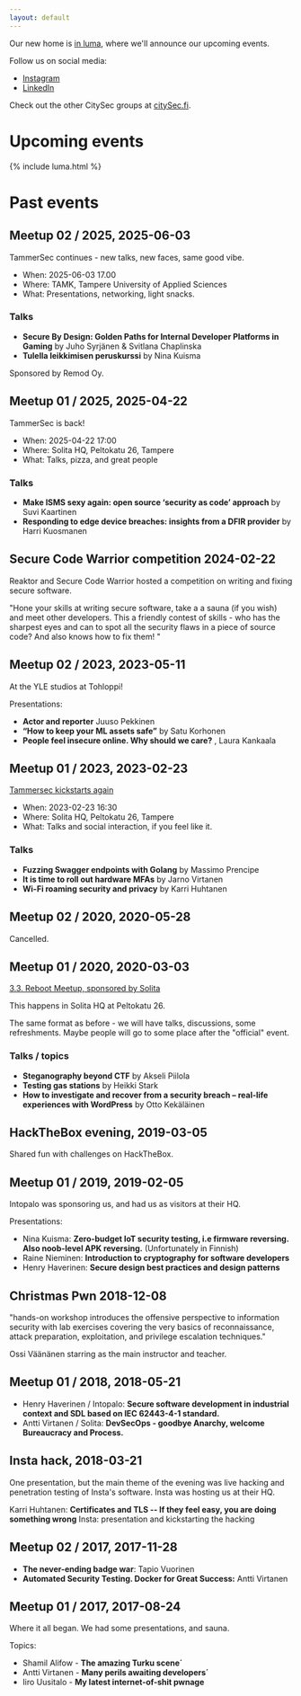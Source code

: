 ```yaml
---
layout: default
---
```


Our new home is [in luma](https://lu.ma/TammerSec), where we'll announce our upcoming events.

Follow us on social media:

* [Instagram](https://instagram.com/tammersec)
* [LinkedIn](https://linkedin.com/company/tammersec)

Check out the other CitySec groups at [citySec.fi](https://citysec.fi/).


# Upcoming events

{% include luma.html %}

# Past events

## Meetup 02 / 2025, 2025-06-03

TammerSec continues - new talks, new faces, same good vibe.

* When: 2025-06-03 17.00
* Where: TAMK, Tampere University of Applied Sciences
* What: Presentations, networking, light snacks.

### Talks

* **Secure By Design: Golden Paths for Internal Developer Platforms in Gaming** by Juho Syrjänen & Svitlana Chaplinska
* **Tulella leikkimisen peruskurssi** by Nina Kuisma

Sponsored by Remod Oy.


## Meetup 01 / 2025, 2025-04-22

TammerSec is back!

* When: 2025-04-22 17:00
* Where: Solita HQ, Peltokatu 26, Tampere
* What: Talks, pizza, and great people

### Talks

* **Make ISMS sexy again: open source ‘security as code’ approach** by Suvi Kaartinen
* **Responding to edge device breaches: insights from a DFIR provider** by Harri Kuosmanen

## Secure Code Warrior competition 2024-02-22

Reaktor and Secure Code Warrior hosted a competition on writing and fixing secure software.

"Hone your skills at writing secure software, take a a sauna (if you wish) and meet other developers. This a friendly contest of skills - who has the sharpest eyes and can to spot all the security flaws in a piece of source code? And also knows how to fix them! "

## Meetup 02 / 2023, 2023-05-11

At the YLE studios at Tohloppi!

Presentations:
* **Actor and reporter** Juuso Pekkinen
* **“How to keep your ML assets safe”** by Satu Korhonen
* **People feel insecure online. Why should we care?** , Laura Kankaala

## Meetup 01 / 2023, 2023-02-23

[Tammersec kickstarts again](https://www.meetup.com/tresec/events/290965179/)

* When: 2023-02-23 16:30
* Where: Solita HQ, Peltokatu 26, Tampere
* What: Talks and social interaction, if you feel like it.

### Talks

* **Fuzzing Swagger endpoints with Golang** by Massimo Prencipe
* **It is time to roll out hardware MFAs** by Jarno Virtanen
* **Wi-Fi roaming security and privacy** by Karri Huhtanen

## Meetup 02 / 2020, 2020-05-28

Cancelled.

## Meetup 01 / 2020, 2020-03-03

[3.3. Reboot Meetup, sponsored by Solita](https://www.meetup.com/TreSec/events/267836961/)

This happens in Solita HQ at Peltokatu 26.

The same format as before - we will have talks, discussions, some refreshments. Maybe people will go to some place after the "official" event.

### Talks / topics

* **Steganography beyond CTF** by Akseli Piilola
* **Testing gas stations** by Heikki Stark
* **How to investigate and recover from a security breach – real-life experiences with WordPress** by Otto Kekäläinen


## HackTheBox evening, 2019-03-05

Shared fun with challenges on HackTheBox.

## Meetup 01 / 2019, 2019-02-05

Intopalo was sponsoring us, and had us as visitors at their HQ.

Presentations:

* Nina Kuisma: **Zero-budget IoT security testing, i.e firmware reversing. Also noob-level APK reversing.**
(Unfortunately in Finnish)
* Raine Nieminen: **Introduction to cryptography for software developers**
* Henry Haverinen: **Secure design best practices and design patterns**

## Christmas Pwn 2018-12-08

"hands-on workshop introduces the offensive perspective to information security with lab exercises covering the very basics of reconnaissance, attack preparation, exploitation, and privilege escalation techniques."

Ossi Väänänen starring as the main instructor and teacher.


## Meetup 01 / 2018, 2018-05-21

* Henry Haverinen / Intopalo: **Secure software development in industrial context and SDL based on IEC 62443-4-1 standard.**
* Antti Virtanen / Solita: **DevSecOps - goodbye Anarchy, welcome Bureaucracy and Process.**


## Insta hack, 2018-03-21

One presentation, but the main theme of the evening was live hacking and penetration testing of Insta's software. Insta was hosting us at their HQ.

Karri Huhtanen: **Certificates and TLS -- If they feel easy, you are doing something wrong**
Insta: presentation and kickstarting the hacking


## Meetup 02 / 2017, 2017-11-28

* **The never-ending badge war**: Tapio Vuorinen
* **Automated Security Testing. Docker for Great Success:** Antti Virtanen

## Meetup 01 / 2017, 2017-08-24

Where it all began. We had some presentations, and sauna.

Topics:
* Shamil Alifow - **The amazing Turku scene´**
* Antti Virtanen - **Many perils awaiting developers´**
* Iiro Uusitalo - **My latest internet-of-shit pwnage**

